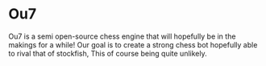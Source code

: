 # Ou7
Ou7 is a semi open-source chess engine that will hopefully be in the makings for a while! Our goal is to create a strong chess bot hopefully able to rival that of stockfish, This of course being quite unlikely.
